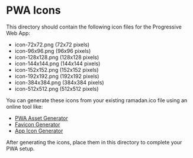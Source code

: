 # PWA Icons

This directory should contain the following icon files for the Progressive Web App:

- icon-72x72.png (72x72 pixels)
- icon-96x96.png (96x96 pixels)
- icon-128x128.png (128x128 pixels)
- icon-144x144.png (144x144 pixels)
- icon-152x152.png (152x152 pixels)
- icon-192x192.png (192x192 pixels)
- icon-384x384.png (384x384 pixels)
- icon-512x512.png (512x512 pixels)

You can generate these icons from your existing ramadan.ico file using an online tool like:
- [PWA Asset Generator](https://github.com/onderceylan/pwa-asset-generator)
- [Favicon Generator](https://realfavicongenerator.net/)
- [App Icon Generator](https://appicon.co/)

After generating the icons, place them in this directory to complete your PWA setup.